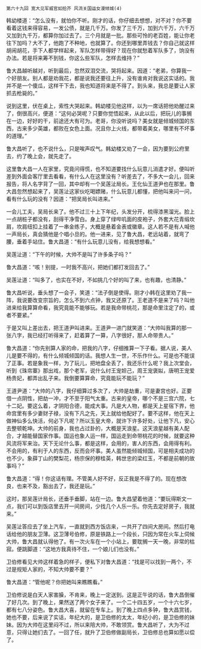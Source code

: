     第六十九回 宽大见军威官如拾芥 风流关国运女漫倾城(4) 

   韩幼楼道：“怎么没有，就怕你不听。刚才的话，你仔细去想想，对不对？你不要看着这钱来得容易，一发公债，就是几千万。你发了三千万，加到六千万，六千万又加到九千万，都算你加过去了。三个月就是一批。那些可怜的老百姓，能让你老往下加吗？大不了，他跑了不种地，也就算了。你还到哪里弄钱去？你自己就这样胡闹胡花，手下人都学样起来，军队怎样带得好？现在你就愁着军队多了，饷没有办法。若是将来筹不到钱，你这么些军队，怎样去维持？”

   鲁大昌越听越对，听到最后，忽然双泪交流，哭将起来。因道：“老弟，你算我一个好朋友。别人都是劝我花，都是说我还要往上升，没有谁肯对我说这实话的。我并不是一个傻瓜，这样干下去，我也知道将来是不得了。到头来，我总是要让人家抓去枪毙的。”

   说到这里，伏在桌上，索性大哭起来。韩幼楼见他这样，以为一席话把他劝醒过来了，倒很高兴，便道：“这何必哭呢？只要你觉悟起来，从此以后，把玩儿的事搁在一边，好好的干，前途还大有可为。老哥，你没听说吗？美女就是倾城倾国的东西，古来多少英雄，都败在女色上面。况且你上火线，都带着美女，哪里有不坏事的道理。”

   鲁大昌听了，也不说什么，只是唉声叹气。韩幼楼又劝了一会，因为要到公府里去，约了晚上会，就先走了。

   这里鲁大昌一人在家里，究竟问得慌，也不知道要找什么玩意儿消遣才好。便叫听差到外面会客厅里去看看，有什么人在这里没有？听差去了，不多大一会儿，回来报告，将人名字背了一回，其中却有一个吴莲沚局长。王化仙王道尹也在那里。鲁大昌忽然想起来了，吴莲沚这家伙吃喝嫖赌，什么玩意儿都懂，把他叫来问一问，看有什么玩的没有？因道：“把吴局长叫进来。”

   一会儿工夫，吴局长来了。他不过三十上下年纪，头发分开，梳得漆黑溜光。脸上一点胡桩子都没有，刮得干净雪白。身上穿了绿哔叽面的皮袍子，外套大花青缎坎肩，坎肩纽扣上挂着了一串金练子，大概是悬着金表或徽章。这人若不是有人喊他一声局长，真会猜他是个唱小旦的。他一进来，见了鲁大昌，老远站着，就弯了腰，垂着手站住。鲁大昌道：“有什么玩意儿没有，给我想想看。”

   吴莲沚道：“下午的时候，大帅不是叫了许多条子吗？”

   鲁大昌道：“咳！别提，一时我不高兴，把她们都打发回去了。”

   吴莲沚道：“叫多了，也实在不好，不如挑几个好的叫了来，也有趣，也清静。”

   鲁大昌听说，垂头想了一会子，笑道：“法子倒是使得。刚才小韩在这里劝了我一阵，我说要改变宗旨的，怎么不到六点钟，我又还原了。王老道不是来了吗？叫他进来给我算算命看，我究竟能不能够玩。若是我命带桃花，那是命里注定了的，或者不要紧。”

   于是又叫上差出去，把王道尹叫进来。王道尹一进门就笑道：“大帅叫我算的那一张八字，我已经打听得来了，赶着算了一算，八字很好，那人命带贵人。”

   鲁大昌道：“你先别算人家的命，把我的八字，仔细推算一下子看。据人说，美人儿是要不得的，有什么倾城倾国的话。我想人生一世，不乐作什么。可是也不能误了正事。若是象我一样，为了玩儿，把地盘全丢了，我还乐什么呢？我上次堂会，听到《珠帘寨》那出戏，那个老军，说什么纣王宠妲己，周王宠褒姒，唐明王宠爱杨贵妃，都弄出乱子来。我倒要算算命，究竟能玩不能玩？”

   王道尹道：“大帅的八字，我仔细算过多次了，大帅是劫重，可是妻宫也好。正要借一点阴性，把劫一冲，才不至于阳气太重。古来的皇帝，哪个不是三宫六院，七十二妃。要这么着，才阴阳合德，能成大事。凡是大人物，都是天上星宿下界，他命宫里有多少妻财子禄，没有下凡之先，天上就给他配好了。要不这样，他在天上做神仙多么快活，何必下凡呢？所以玉皇大帝，就许下许多好处，让他下凡，安心去整顿乾坤。大帅的前身，我也占过卦的，大概是天浪星。这天浪星越有美人配合，才越能替国家作事。国运也象人运一样，国运走到命带桃花的时候，就要这种风流将军来治。天下无论什么事，都是这样，会用的，害人的东西，会用得有利。不会用的，有利于人的东西，反而会坏事。美人虽然能倾城倾国，可是相夫成功的也不少。象薛丁山的樊梨花，杨宗保的穆桂英，韩世忠的梁红玉，不都是前朝的故事吗？”

   鲁大昌道：“得！你这话有理。不管美人好不好，反正我是不得了的。现在想改良，也来不及，豁出去了，我还是玩。”

   这时，那吴莲计局长，还垂手垂脚，站在一边。鲁大昌望着他道：“要玩得斯文一点，我们可以到饭店里去开一间房间，少找几个人乐一乐。你先去定好房子，我就来。”

   吴莲沚答应去了坐上汽车，一直就到西方饭店来，一共开了四间大房间。然后打电话给他的朋友卫薄。这卫薄号伯修，原是铁路上一个段长，只因为常在火车上伺候大帅，鲁大昌就认得他了。有一次火车在一个小站上，要耽搁一天一晚，非常的枯寂。便跳脚道：“这地方我真待不住，一个娘儿们也没有。”

   卫伯修看见大帅这样着急的样子，便私下对鲁大昌道：“找是可以找到一两个，不过是规矩人家的，不知大帅要不要？”

   鲁大昌道：“管他呢？你把她叫来瞧瞧看。”

   卫伯修说是白天人家害臊，不肯来，晚上一定送到。这是正午说的话，鲁大昌倒催了好几次。到了晚上，果然送了两个女子来了。一个二十四五岁，一个十六七岁，都有七八分姿色。鲁大昌大喜，就留在专车上。到了晚上四点多钟，鲁大昌赏钱，她也不要，后来说了实话，年纪大的，是卫伯修的太太，年纪小的，是卫伯修的妹妹。因为大帅在这里闷不过，所以来陪大帅，不敢领赏。鲁大昌听了，大为不过意，只得让她们去了。一回了任，就升了卫伯修做副局长，卫伯修总也算如愿以偿了。

